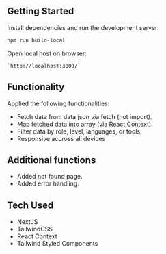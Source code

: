 ## Getting Started

Install dependencies and run the development server:

```bash
npm run build-local
```

Open local host on browser: 

```
`http://localhost:3000/`
```

## Functionality

Applied the following functionalities:

- Fetch data from data.json via fetch (not import).
- Map fetched data into array (via React Context).
- Filter data by role, level, languages, or tools.
- Responsive accross all devices

## Additional functions

- Added not found page.
- Added error handling.

## Tech Used
- NextJS
- TailwindCSS
- React Context
- Tailwind Styled Components